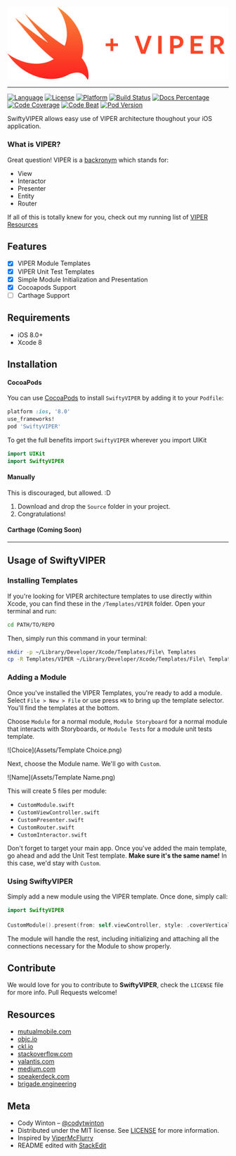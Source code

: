 ![Header](Assets/SwiftyVIPER.png)

---

[![Language][lang-image]][lang-url]
[![License][license-image]][license-url]
[![Platform][platform-image]][cocoapod-url]
[![Build Status][build-image]][build-url]
[![Docs Percentage][docs-image]][docs-url]
[![Code Coverage][codecov-image]][codecov-url]
[![Code Beat][codebeat-image]][codebeat-url]
[![Pod Version][pod-version-image]][cocoapod-url]


SwiftyVIPER allows easy use of VIPER architecture thoughout your iOS application.

### What is VIPER?

Great question! VIPER is a [backronym](https://en.wikipedia.org/wiki/Backronym) which stands for:

 - View
 - Interactor
 - Presenter
 - Entity
 - Router

If all of this is totally knew for you, check out my running list of [VIPER Resources](#resources)

## Features

- [x] VIPER Module Templates
- [x] VIPER Unit Test Templates
- [x] Simple Module Initialization and Presentation
- [x] Cocoapods Support
- [ ] Carthage Support

## Requirements

- iOS 8.0+
- Xcode 8

## Installation

#### CocoaPods
You can use [CocoaPods](http://cocoapods.org/) to install `SwiftyVIPER` by adding it to your `Podfile`:

```ruby
platform :ios, '8.0'
use_frameworks!
pod 'SwiftyVIPER'
```

To get the full benefits import `SwiftyVIPER` wherever you import UIKit

``` swift
import UIKit
import SwiftyVIPER
```

#### Manually

This is discouraged, but allowed. :D

1. Download and drop the ```Source``` folder in your project.
2. Congratulations!

#### Carthage (Coming Soon)

---

## Usage of SwiftyVIPER

### Installing Templates

If you're looking for VIPER architecture templates to use directly within Xcode, you can find these in the `/Templates/VIPER` folder. Open your terminal and run:

```bash
cd PATH/TO/REPO
```

Then, simply run this command in your terminal:

```bash
mkdir -p ~/Library/Developer/Xcode/Templates/File\ Templates
cp -R Templates/VIPER ~/Library/Developer/Xcode/Templates/File\ Templates
```

### Adding a Module

Once you've installed the VIPER Templates, you're ready to add a module. Select `File > New > File` or use press `⌘N` to bring up the template selector. You'll find the templates at the bottom.

Choose `Module` for a normal module, `Module Storyboard` for a normal module that interacts with Storyboards, or `Module Tests` for a module unit tests template.

![Choice](Assets/Template Choice.png)

Next, choose the Module name. We'll go with `Custom`.

![Name](Assets/Template Name.png)

This will create 5 files per module:

- `CustomModule.swift`
- `CustomViewController.swift`
- `CustomPresenter.swift`
- `CustomRouter.swift`
- `CustomInteractor.swift`

Don't forget to target your main app. Once you've added the main template, go ahead and add the Unit Test template. **Make sure it's the same name!** In this case, we'd stay with `Custom`.

### Using SwiftyVIPER

Simply add a new module using the VIPER template. Once done, simply call:

```swift
import SwiftyVIPER

CustomModule().present(from: self.viewController, style: .coverVertical, completion: nil)
```

The module will handle the rest, including initializing and attaching all the connections necessary for the Module to show properly.

## Contribute

We would love for you to contribute to **SwiftyVIPER**, check the ``LICENSE`` file for more info. Pull Requests welcome!

## Resources

 - [mutualmobile.com](https://mutualmobile.com/posts/meet-viper-fast-agile-non-lethal-ios-architecture-framework)
 - [objc.io](https://www.objc.io/issues/13-architecture/viper/)
 - [ckl.io](https://www.ckl.io/blog/ios-project-architecture-using-viper/)
 - [stackoverflow.com](http://stackoverflow.com/questions/35132664/why-protocols-are-used-in-both-direction-in-viper-architecture-rather-than-in-on)
 - [yalantis.com](https://yalantis.com/blog/tree-of-models-as-an-alternative-app-architecture-model/)
 - [medium.com](https://medium.com/mobile-travel-technologies/architecting-mobile-apps-with-b-viper-modules-e94e277c8d68)
 - [speakerdeck.com](https://speakerdeck.com/sergigracia/clean-architecture-viper)
 - [brigade.engineering](https://brigade.engineering/brigades-experience-using-an-mvc-alternative-36ef1601a41f#.tezoetq87)

## Meta

- Cody Winton – [@codytwinton](https://twitter.com/codytwinton)
- Distributed under the MIT license. See [LICENSE][license-url] for more information.
- Inspired by [ViperMcFlurry](https://github.com/rambler-digital-solutions/ViperMcFlurry)
- README edited with [StackEdit](https://stackedit.io/)


[build-image]: https://travis-ci.org/codytwinton/SwiftyVIPER.svg?branch=master
[platform-image]: https://img.shields.io/badge/platform-ios%20%7C%20tvos-lightgrey.svg
[platform-image-actual]: https://img.shields.io/cocoapods/p/SwiftyVIPER.svg

[codebeat-image]: https://codebeat.co/badges/74c04e5b-e6a2-4baa-9e09-5b08d87dcabc
[codecov-image]: https://codecov.io/gh/codytwinton/SwiftyVIPER/branch/master/graph/badge.svg
[docs-image]: https://img.shields.io/cocoapods/metrics/doc-percent/SwiftyVIPER.svg
[lang-image]: https://img.shields.io/badge/swift-3.0-orange.svg
[license-image]: https://img.shields.io/github/license/codytwinton/SwiftyVIPER.svg
[pod-version-image]: https://img.shields.io/badge/pod-0.6.2-blue.svg
[pod-version-image-actual]: https://img.shields.io/cocoapods/v/SwiftyVIPER.svg


[build-url]: https://travis-ci.org/codytwinton/SwiftyVIPER
[cocoapod-url]: http://cocoapods.org/pods/SwiftyVIPER
[codebeat-url]: https://codebeat.co/projects/github-com-codytwinton-swiftyviper
[codecov-url]: https://codecov.io/gh/codytwinton/SwiftyVIPER
[docs-url]: http://cocoadocs.org/docsets/SwiftyVIPER
[homepage-url]: https://github.com/codytwinton/SwiftyVIPER
[lang-url]: https://swift.org/
[license-url]: LICENSE
